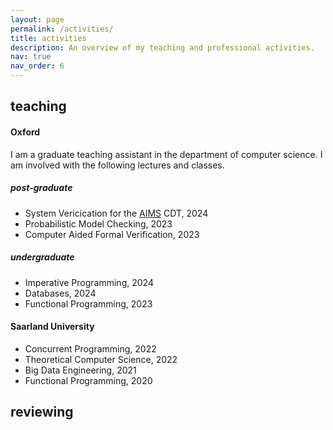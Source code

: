```yaml
---
layout: page
permalink: /activities/
title: activities
description: An overview of my teaching and professional activities.
nav: true
nav_order: 6
---
```


## teaching

#### Oxford 

I am a graduate teaching assistant in the department of computer science. I am involved with the following lectures and classes.

##### post-graduate 
- System Vericication for the <a href="https://aims.robots.ox.ac.uk/">AIMS</a> CDT, 2024
- Probabilistic Model Checking, 2023
- Computer Aided Formal Verification, 2023 

##### undergraduate

- Imperative Programming, 2024
- Databases, 2024
- Functional Programming, 2023


#### Saarland University

- Concurrent Programming, 2022
- Theoretical Computer Science, 2022
- Big Data Engineering, 2021
- Functional Programming, 2020

## reviewing